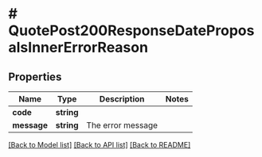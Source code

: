 # # QuotePost200ResponseDateProposalsInnerErrorReason

## Properties

Name | Type | Description | Notes
------------ | ------------- | ------------- | -------------
**code** | **string** |  |
**message** | **string** | The error message |

[[Back to Model list]](../../README.md#models) [[Back to API list]](../../README.md#endpoints) [[Back to README]](../../README.md)
